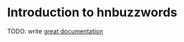 # Introduction to hnbuzzwords

TODO: write [great documentation](http://jacobian.org/writing/what-to-write/)
